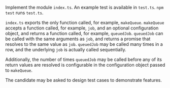 Implement the module `index.ts`.
An example test is available in `test.ts`.
`npm test` runs `test.ts`.

`index.ts` exports the only function called, for example, `makeQueue`.
`makeQueue` accepts a function called, for example, `job`, and an optional configuration object, and returns a function called, for example, `queuedJob`.
`queuedJob` can be called with the same arguments as `job`, and returns a promise that resolves to the same value as `job`.
`queuedJob` may be called many times in a row, and the underlying `job` is actually called sequentially.

Additionally, the number of times `queuedJob` may be called before any of its return values are resolved is configurable in the configuration object passed to `makeQueue`.

The candidate may be asked to design test cases to demonstrate features.
